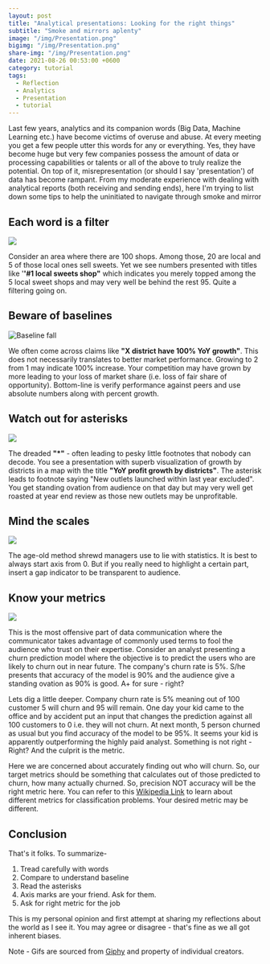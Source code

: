 ```yaml
---
layout: post  
title: "Analytical presentations: Looking for the right things"
subtitle: "Smoke and mirrors aplenty"
image: "/img/Presentation.png"
bigimg: "/img/Presentation.png"
share-img: "/img/Presentation.png"
date: 2021-08-26 00:53:00 +0600
category: tutorial
tags:
  - Reflection
  - Analytics
  - Presentation
  - tutorial
---
```



Last few years, analytics and its companion words (Big Data, Machine Learning etc.) have become victims of overuse and abuse. At every meeting you get a few people utter this words for any or everything. Yes, they have become huge but very few companies possess the amount of data or processing capabilities or talents or all of the above to truly realize the potential. On top of it, misrepresentation (or should I say 'presentation') of data has become rampant. From my moderate experience with dealing with analytical reports (both receiving and sending ends), here I'm trying to list down some tips to help the uninitiated to navigate through smoke and mirror

## Each word is a filter

![](https://media.giphy.com/media/celuaOLksXkeVSF2H2/giphy.gif)

Consider an area where there are 100 shops. Among those, 20 are local and 5 of those local ones sell sweets. Yet we see numbers presented with titles like '**'#1 local sweets shop"** which indicates you merely topped among the 5 local sweet shops and may very well be behind the rest 95. Quite a filtering going on.  

## Beware of baselines

![Baseline fall](https://media.giphy.com/media/3o6Zt7YExBfE89p6Yo/giphy.gif)

We often come across claims like **"X district have 100% YoY growth"**.  This does not necessarily translates to better market performance. Growing to 2 from 1 may indicate 100% increase. Your competition may have grown by more leading to your loss of market share (i.e. loss of fair share of opportunity). Bottom-line is verify performance against peers and use absolute numbers along with percent growth.

##  Watch out for asterisks

![](https://media.giphy.com/media/McgWV3RzDQZZNdFWRA/giphy.gif)

The dreaded **"*"** - often leading to pesky little footnotes that nobody can decode. You see a presentation with superb visualization of growth by districts in a map with the title **"YoY profit growth by districts"**. The asterisk leads to footnote saying "New outlets launched within last year excluded". You get standing ovation from audience on that day but may very well get roasted at year end review as those new outlets may be unprofitable.

## Mind the scales

![](https://media.giphy.com/media/ww9Z3l8wl4szKyRIro/giphy.gif)

The age-old method shrewd managers use to lie with statistics.  It is best to always start axis from 0. But if you really need to highlight a certain part, insert a gap indicator to be transparent to audience.

## Know your metrics

![](https://media.giphy.com/media/EDFsgd92Oosnu/giphy.gif)

This is the most offensive part of data communication where the  communicator takes advantage of commonly used terms to fool the audience who trust on their expertise. Consider an analyst presenting a churn prediction model where the objective is to predict the users who are likely to churn out in near future. The company's churn rate is 5%. S/he presents that accuracy of the model is 90% and the audience give a standing ovation as 90% is good. A+ for sure - right?  

Lets dig a little deeper. Company churn rate is 5% meaning out of 100 customer 5 will churn and 95 will remain. One day your kid came to the office and by accident put an input that changes the prediction against all 100 customers to 0 i.e. they will not churn. At next month, 5 person churned as usual but you find accuracy of the model to be 95%. It seems your kid is apparently outperforming the highly paid analyst. Something is not right - Right? And the culprit is the metric. 

Here we are concerned about accurately finding out who will churn. So, our target metrics should be something that calculates out of those predicted to churn, how many actually churned. So, precision NOT accuracy will be the right metric here. You can refer to this [Wikipedia Link](https://en.wikipedia.org/wiki/Template:Diagnostic_testing_diagram) to learn about different metrics for classification problems. Your desired metric may be different.

## Conclusion

That's it folks. To summarize- 

1. Tread carefully with words
2. Compare to understand baseline
3. Read the asterisks
4. Axis marks are your friend. Ask for them.
5. Ask for right metric for the job

This is my personal opinion and first attempt at sharing my reflections about the world as I see it. 
You may agree or disagree - that's fine as we all got inherent biases. 

Note - Gifs are sourced from [Giphy](https://giphy.com) and property of individual creators.



